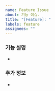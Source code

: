 ```yaml
---
name: Feature Issue
about: 기능 이슈.
title: "[Feature]: "
labels: feature
assignees: ""
---
```


### 기능 설명

-

### 추가 정보

-
